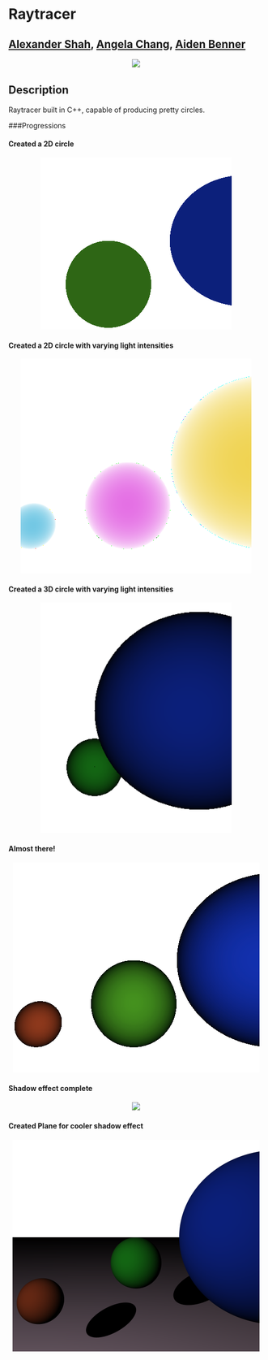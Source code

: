 
# Raytracer
## [Alexander Shah](github.com/ZanderShah), [Angela Chang](github.com/changangela), [Aiden Benner](github.com/aidenbenner)

<p align="center">
  <img src="https://puu.sh/uDBaY/7c9782375e.png">
</p>

## Description
Raytracer built in C++, capable of producing pretty circles.

###Progressions

#### Created a 2D circle
<p align="center">
  <img src="img/progression0.png">
</p>

#### Created a 2D circle with varying light intensities
<p align="center">
  <img src="img/progression1.png">
</p>

#### Created a 3D circle with varying light intensities
<p align="center">
  <img src="img/progression2.png">
</p>

#### Almost there!
<p align="center">
  <img src="img/progression3.png">
</p>

#### Shadow effect complete
<p align="center">
  <img src="https://puu.sh/uDBaY/7c9782375e.png">
</p>

#### Created Plane for cooler shadow effect
<p align="center">
   <img src="img/progression5.png">
</p>
